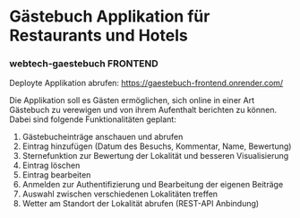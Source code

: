 # Gästebuch Applikation für Restaurants und Hotels
### webtech-gaestebuch FRONTEND

Deployte Applikation abrufen: https://gaestebuch-frontend.onrender.com/

Die Applikation soll es Gästen ermöglichen, sich online in einer Art Gästebuch zu verewigen und von ihrem Aufenthalt
berichten zu können. Dabei sind folgende Funktionalitäten geplant:

1. Gästebucheinträge anschauen und abrufen
1. Eintrag hinzufügen (Datum des Besuchs, Kommentar, Name, Bewertung)
2. Sternefunktion zur Bewertung der Lokalität und besseren Visualisierung
1. Eintrag löschen
1. Eintrag bearbeiten
2. Anmelden zur Authentifizierung und Bearbeitung der eigenen Beiträge
3. Auswahl zwischen verschiedenen Lokalitäten treffen
4. Wetter am Standort der Lokalität abrufen (REST-API Anbindung)

